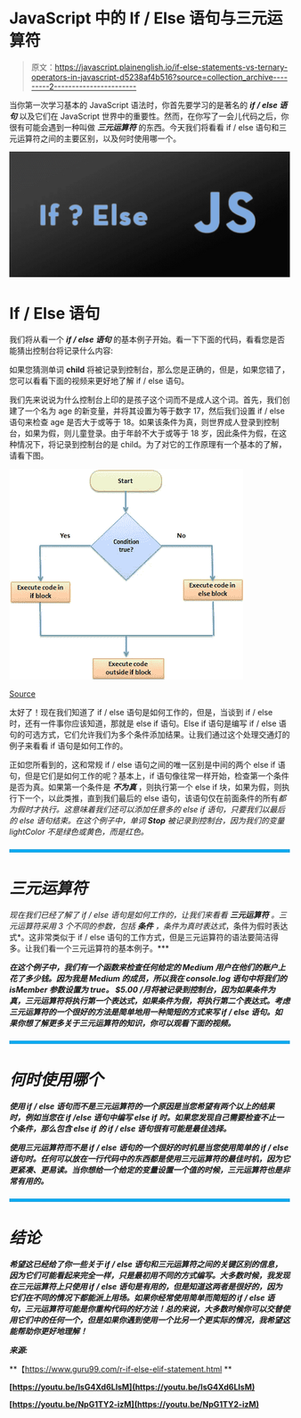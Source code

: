 # JavaScript 中的 If / Else 语句与三元运算符

> 原文：<https://javascript.plainenglish.io/if-else-statements-vs-ternary-operators-in-javascript-d5238af4b516?source=collection_archive---------2----------------------->

当你第一次学习基本的 JavaScript 语法时，你首先要学习的是著名的 ***if / else 语句*** 以及它们在 JavaScript 世界中的重要性。然而，在你写了一会儿代码之后，你很有可能会遇到一种叫做 ***三元运算符*** 的东西。今天我们将看看 if / else 语句和三元运算符之间的主要区别，以及何时使用哪一个。

![](img/70299683266db4cea8dea8340e67e10b.png)

# If / Else 语句

我们将从看一个 ***if / else 语句*** 的基本例子开始。看一下下面的代码，看看您是否能猜出控制台将记录什么内容:

如果您猜测单词 **child** 将被记录到控制台，那么您是正确的，但是，如果您错了，您可以看看下面的视频来更好地了解 if / else 语句。

我们先来说说为什么控制台上印的是孩子这个词而不是成人这个词。首先，我们创建了一个名为 age 的新变量，并将其设置为等于数字 17，然后我们设置 if / else 语句来检查 age 是否大于或等于 18。如果该条件为真，则世界成人登录到控制台，如果为假，则儿童登录。由于年龄不大于或等于 18 岁，因此条件为假，在这种情况下，将记录到控制台的是 child。为了对它的工作原理有一个基本的了解，请看下图。

![](img/87b35b2e80629b71a8794e539d3c3559.png)

[Source](https://www.guru99.com/r-if-else-elif-statement.html)

太好了！现在我们知道了 if / else 语句是如何工作的，但是，当谈到 if / else 时，还有一件事你应该知道，那就是 else if 语句。Else if 语句是编写 if / else 语句的可选方式，它们允许我们为多个条件添加结果。让我们通过这个处理交通灯的例子来看看 if 语句是如何工作的。

正如您所看到的，这和常规 if / else 语句之间的唯一区别是中间的两个 else if 语句，但是它们是如何工作的呢？基本上，if 语句像往常一样开始，检查第一个条件是否为真。如果第一个条件是 ***不为真*** ，则执行第一个 else if 块，如果为假，则执行下一个，以此类推，直到我们最后的 else 语句，该语句仅在前面条件的所有*都为假时才执行。这意味着我们还可以添加任意多的 else if 语句，只要我们以最后的 else 语句结束。在这个例子中，单词 **Stop** 被记录到控制台，因为我们的变量 lightColor 不是绿色或黄色，而是红色。*

*![](img/84ad6c0926426398a12b0d4eebaddb82.png)*

# *三元运算符*

*现在我们已经了解了 if / else 语句是如何工作的，让我们来看看 ***三元运算符*** 。三元运算符采用 3 个不同的参数，包括 ***条件*** ，条件为真时表达式*，条件为假时表达式*。这非常类似于 if / else 语句的工作方式，但是三元运算符的语法要简洁得多。让我们看一个三元运算符的基本例子。***

***在这个例子中，我们有一个函数来检查任何给定的 Medium 用户在他们的账户上花了多少钱。因为我是 Medium 的成员，所以我在 console.log 语句中将我们的 isMember 参数设置为 true。 **$5.00 /月**将被记录到控制台，因为如果条件为真，三元运算符将执行第一个表达式，如果条件为假，将执行第二个表达式。考虑三元运算符的一个很好的方法是简单地用一种简短的方式来写 if / else 语句。如果你想了解更多关于三元运算符的知识，你可以观看下面的视频。***

***![](img/84ad6c0926426398a12b0d4eebaddb82.png)***

# ***何时使用哪个***

***使用 if / else 语句而不是三元运算符的一个原因是当您希望有两个以上的结果时，例如当您在 if /else 语句中编写 else if 时。如果您发现自己需要检查不止一个条件，那么包含 else if 的 if / else 语句很有可能是最佳选择。***

***使用三元运算符而不是 if / else 语句的一个很好的时机是当您使用简单的 if / else 语句时。任何可以放在一行代码中的东西都是使用三元运算符的最佳时机，因为它更紧凑、更易读。当你想给一个给定的变量设置一个值的时候，三元运算符也是非常有用的。***

***![](img/84ad6c0926426398a12b0d4eebaddb82.png)***

# ***结论***

***希望这已经给了你一些关于 if / else 语句和三元运算符之间的关键区别的信息，因为它们可能看起来完全一样，只是最初用不同的方式编写。大多数时候，我发现在三元运算符上只使用 if / else 语句是有用的，但是知道这两者是很好的，因为它们在不同的情况下都能派上用场。如果你经常使用简单而简短的 if / else 语句，三元运算符可能是你重构代码的好方法！总的来说，大多数时候你可以交替使用它们中的任何一个，但是如果你遇到使用一个比另一个更实际的情况，我希望这能帮助你更好地理解！***

****来源*:***

**【https://www.guru99.com/r-if-else-elif-statement.html **

**[https://youtu.be/IsG4Xd6LlsM](https://youtu.be/IsG4Xd6LlsM)**

**[https://youtu.be/NpG1TY2-izM](https://youtu.be/NpG1TY2-izM)**